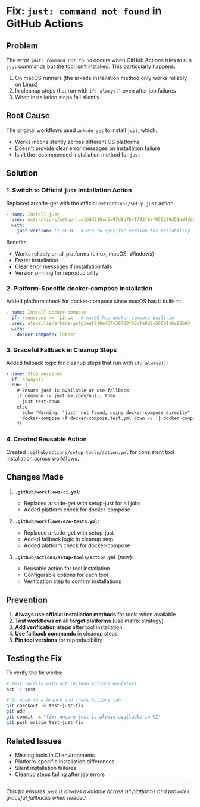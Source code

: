 # Fix: `just: command not found` in GitHub Actions

## Problem

The error `just: command not found` occurs when GitHub Actions tries to run `just` commands but the tool isn't installed. This particularly happens:

1. On macOS runners (the arkade installation method only works reliably on Linux)
2. In cleanup steps that run with `if: always()` even after job failures
3. When installation steps fail silently

## Root Cause

The original workflows used `arkade-get` to install `just`, which:
- Works inconsistently across different OS platforms
- Doesn't provide clear error messages on installation failure
- Isn't the recommended installation method for `just`

## Solution

### 1. Switch to Official `just` Installation Action

Replaced arkade-get with the official `extractions/setup-just` action:

```yaml
- name: Install just
  uses: extractions/setup-just@dd310ad5a97d8e7b41793f8ef055398d51ad4de6 # v2.0.0
  with:
    just-version: '1.38.0'  # Pin to specific version for reliability
```

Benefits:
- Works reliably on all platforms (Linux, macOS, Windows)
- Faster installation
- Clear error messages if installation fails
- Version pinning for reproducibility

### 2. Platform-Specific docker-compose Installation

Added platform check for docker-compose since macOS has it built-in:

```yaml
- name: Install docker-compose
  if: runner.os == 'Linux'  # macOS has docker-compose built-in
  uses: alexellis/arkade-get@1eef818e467c387d3f50cfe0d2c565d1cbe82b03
  with:
    docker-compose: latest
```

### 3. Graceful Fallback in Cleanup Steps

Added fallback logic for cleanup steps that run with `if: always()`:

```yaml
- name: Stop services
  if: always()
  run: |
    # Ensure just is available or use fallback
    if command -v just &> /dev/null; then
      just test-down
    else
      echo "Warning: 'just' not found, using docker-compose directly"
      docker-compose -f docker-compose.test.yml down -v || docker compose -f docker-compose.test.yml down -v || true
    fi
```

### 4. Created Reusable Action

Created `.github/actions/setup-tools/action.yml` for consistent tool installation across workflows.

## Changes Made

1. **`.github/workflows/ci.yml`**:
   - Replaced arkade-get with setup-just for all jobs
   - Added platform check for docker-compose

2. **`.github/workflows/e2e-tests.yml`**:
   - Replaced arkade-get with setup-just
   - Added fallback logic in cleanup step
   - Added platform check for docker-compose

3. **`.github/actions/setup-tools/action.yml`** (new):
   - Reusable action for tool installation
   - Configurable options for each tool
   - Verification step to confirm installations

## Prevention

1. **Always use official installation methods** for tools when available
2. **Test workflows on all target platforms** (use matrix strategy)
3. **Add verification steps** after tool installation
4. **Use fallback commands** in cleanup steps
5. **Pin tool versions** for reproducibility

## Testing the Fix

To verify the fix works:

```bash
# Test locally with act (GitHub Actions emulator)
act -j test

# Or push to a branch and check Actions tab
git checkout -b test-just-fix
git add .
git commit -m "fix: ensure just is always available in CI"
git push origin test-just-fix
```

## Related Issues

- Missing tools in CI environments
- Platform-specific installation differences
- Silent installation failures
- Cleanup steps failing after job errors

---

*This fix ensures `just` is always available across all platforms and provides graceful fallbacks when needed.*
